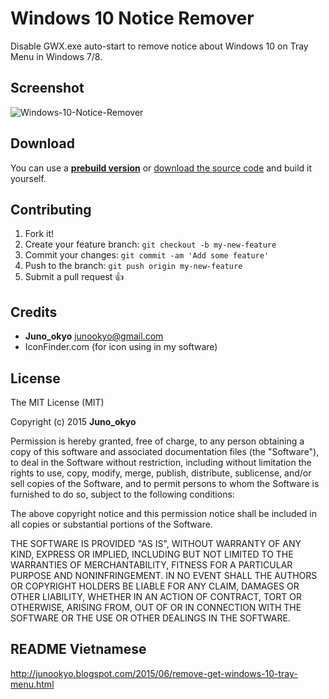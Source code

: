 # Windows 10 Notice Remover

Disable GWX.exe auto-start to remove notice about Windows 10 on Tray Menu in Windows 7/8.

## Screenshot

![Windows-10-Notice-Remover](http://i.imgur.com/MCNpzAk.png)

## Download

You can use a [**prebuild version**](https://github.com/J2TeaM/Windows-10-Notice-Remover/releases) or [download the source code](https://github.com/J2TeaM/Windows-10-Notice-Remover/archive/master.zip) and build it yourself.

## Contributing

1. Fork it!
2. Create your feature branch: `git checkout -b my-new-feature`
3. Commit your changes: `git commit -am 'Add some feature'`
4. Push to the branch: `git push origin my-new-feature`
5. Submit a pull request :+1:

## Credits

- **Juno_okyo** <junookyo@gmail.com>
- IconFinder.com (for icon using in my software)

## License

The MIT License (MIT)

Copyright (c) 2015 **Juno_okyo**

Permission is hereby granted, free of charge, to any person obtaining a copy
of this software and associated documentation files (the "Software"), to deal
in the Software without restriction, including without limitation the rights
to use, copy, modify, merge, publish, distribute, sublicense, and/or sell
copies of the Software, and to permit persons to whom the Software is
furnished to do so, subject to the following conditions:

The above copyright notice and this permission notice shall be included in all
copies or substantial portions of the Software.

THE SOFTWARE IS PROVIDED "AS IS", WITHOUT WARRANTY OF ANY KIND, EXPRESS OR
IMPLIED, INCLUDING BUT NOT LIMITED TO THE WARRANTIES OF MERCHANTABILITY,
FITNESS FOR A PARTICULAR PURPOSE AND NONINFRINGEMENT. IN NO EVENT SHALL THE
AUTHORS OR COPYRIGHT HOLDERS BE LIABLE FOR ANY CLAIM, DAMAGES OR OTHER
LIABILITY, WHETHER IN AN ACTION OF CONTRACT, TORT OR OTHERWISE, ARISING FROM,
OUT OF OR IN CONNECTION WITH THE SOFTWARE OR THE USE OR OTHER DEALINGS IN THE
SOFTWARE.

## README Vietnamese

http://junookyo.blogspot.com/2015/06/remove-get-windows-10-tray-menu.html
